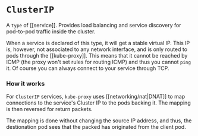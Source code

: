 # `ClusterIP`
A `type` of [[service]]. Provides load balancing and service discovery for pod-to-pod traffic inside the cluster.

When a service is declared of this type, it will get a stable virtual IP. This IP is, however, not associated to any network interface, and is only routed to pods through the [[kube-proxy]]. This means that it cannot be reached by ICMP (the proxy won't set rules for routing ICMP) and thus you cannot `ping` it. Of course you can always connect to your service through TCP.

### How it works
For `ClusterIP` services, `kube-proxy` uses [[networking/nat|DNAT]] to map connections to the service's Cluster IP to the pods backing it. The mapping is then reversed for return packets. 

The mapping is done without changing the source IP address, and thus, the destionation pod sees that the packed has originated from the client pod.
